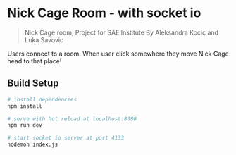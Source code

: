 # Nick Cage Room - with socket io

> Nick Cage room, Project for SAE Institute
> By Aleksandra Kocic and Luka Savovic

Users connect to a room. When user click somewhere they move Nick Cage head to that place!
## Build Setup

``` bash
# install dependencies
npm install

# serve with hot reload at localhost:8080
npm run dev

# start socket io server at port 4133
nodemon index.js

